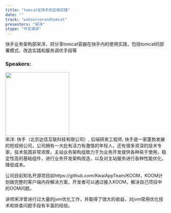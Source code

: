 ```yaml
---
title: "tomcat在快手的应用实践"
date: "" 
track: "webserverandtomcat"
presenters: "宋洋"
stype: "中文演讲"
---
```

快手业务架构部宋洋，将分享tomcat容器在快手内的使用实践，包括tomcat的部署模式、改造实践和服务调优手段等
 ### Speakers: 
 <img src="images/speaker/1192.png" width="200" /><br>宋洋: 快手（北京达佳互联科技有限公司）, 后端研发工程师, 快手是一家蓬勃发展的短视频公司，公司拥有一大批有活力有激情的年轻人，还有很多资深的技术专家，技术氛围非常浓厚。主站业务架构组致力于为业务开发提供各种易于使用，稳定性高的基础组件，进行业务开发架构改造，以及对主站服务进行各种性能优化，降低成本。

公司目前知名开源项目如https://github.com/KwaiAppTeam/KOOM，KOOM计划做完整的客户端内存解决方案，开发者可以通过接入KOOM，解决自己项目中的OOM问题。

讲师宋洋曾进行过大量的jvm优化工作，并取得了很大的收益，对jvm常用优化技术和排查问题手段有丰富的经验。
 
